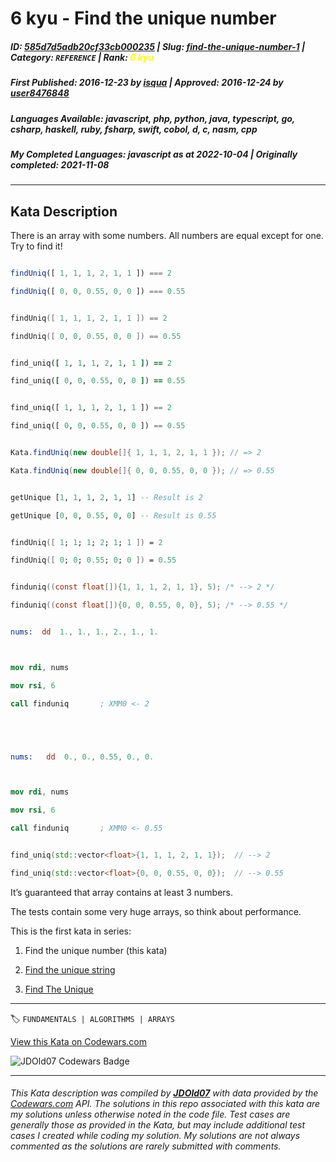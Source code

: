 # 6 kyu - Find the unique number

##### **ID**: [585d7d5adb20cf33cb000235](https://www.codewars.com/kata/585d7d5adb20cf33cb000235) | **Slug**: [find-the-unique-number-1](https://www.codewars.com/kata/585d7d5adb20cf33cb000235) | **Category**: `REFERENCE` | **Rank**: <span style="color:yellow">6 kyu</span>

##### **First Published**: 2016-12-23 ***by*** [isqua](https://www.codewars.com/users/isqua) | **Approved**: 2016-12-24 ***by*** [user8476848](https://www.codewars.com/users/user8476848)

##### **Languages Available**: javascript, php, python, java, typescript, go, csharp, haskell, ruby, fsharp, swift, cobol, d, c, nasm, cpp

##### **My Completed Languages**: javascript ***as at*** 2022-10-04 | **Originally completed**: 2021-11-08

---

## Kata Description


There is an array with some numbers. All numbers are equal except for one. Try to find it!



```javascript

findUniq([ 1, 1, 1, 2, 1, 1 ]) === 2

findUniq([ 0, 0, 0.55, 0, 0 ]) === 0.55

```



```swift

findUniq([ 1, 1, 1, 2, 1, 1 ]) == 2

findUniq([ 0, 0, 0.55, 0, 0 ]) == 0.55

```



```ruby

find_uniq([ 1, 1, 1, 2, 1, 1 ]) == 2

find_uniq([ 0, 0, 0.55, 0, 0 ]) == 0.55

```



```python

find_uniq([ 1, 1, 1, 2, 1, 1 ]) == 2

find_uniq([ 0, 0, 0.55, 0, 0 ]) == 0.55

```



```java

Kata.findUniq(new double[]{ 1, 1, 1, 2, 1, 1 }); // => 2

Kata.findUniq(new double[]{ 0, 0, 0.55, 0, 0 }); // => 0.55

```



```haskell

getUnique [1, 1, 1, 2, 1, 1] -- Result is 2

getUnique [0, 0, 0.55, 0, 0] -- Result is 0.55

```



```fsharp

findUniq([ 1; 1; 1; 2; 1; 1 ]) = 2

findUniq([ 0; 0; 0.55; 0; 0 ]) = 0.55

```



```c

finduniq((const float[]){1, 1, 1, 2, 1, 1}, 5); /* --> 2 */

finduniq((const float[]){0, 0, 0.55, 0, 0}, 5); /* --> 0.55 */

```

```nasm

nums:  dd  1., 1., 1., 2., 1., 1.



mov rdi, nums

mov rsi, 6

call finduniq       ; XMM0 <- 2





nums:   dd  0., 0., 0.55, 0., 0.



mov rdi, nums

mov rsi, 6

call finduniq       ; XMM0 <- 0.55

```

```cpp

find_uniq(std::vector<float>{1, 1, 1, 2, 1, 1});  // --> 2

find_uniq(std::vector<float>{0, 0, 0.55, 0, 0});  // --> 0.55

```



It’s guaranteed that array contains at least 3 numbers.



The tests contain some very huge arrays, so think about performance.



This is the first kata in series:



1. Find the unique number (this kata)

2. [Find the unique string](https://www.codewars.com/kata/585d8c8a28bc7403ea0000c3)

3. [Find The Unique](https://www.codewars.com/kata/5862e0db4f7ab47bed0000e5)



---


🏷 `FUNDAMENTALS | ALGORITHMS | ARRAYS`


[View this Kata on Codewars.com](https://www.codewars.com/kata/585d7d5adb20cf33cb000235)

![](https://www.codewars.com/users/jdold07/badges/large "JDOld07 Codewars Badge")

---

###### *This Kata description was compiled by [**JDOld07**](https://tpstech.dev) with data provided by the [Codewars.com](https://www.codewars.com) API.  The solutions in this repo associated with this kata are my solutions unless otherwise noted in the code file.  Test cases are generally those as provided in the Kata, but may include additional test cases I created while coding my solution.  My solutions are not always commented as the solutions are rarely submitted with comments.*

